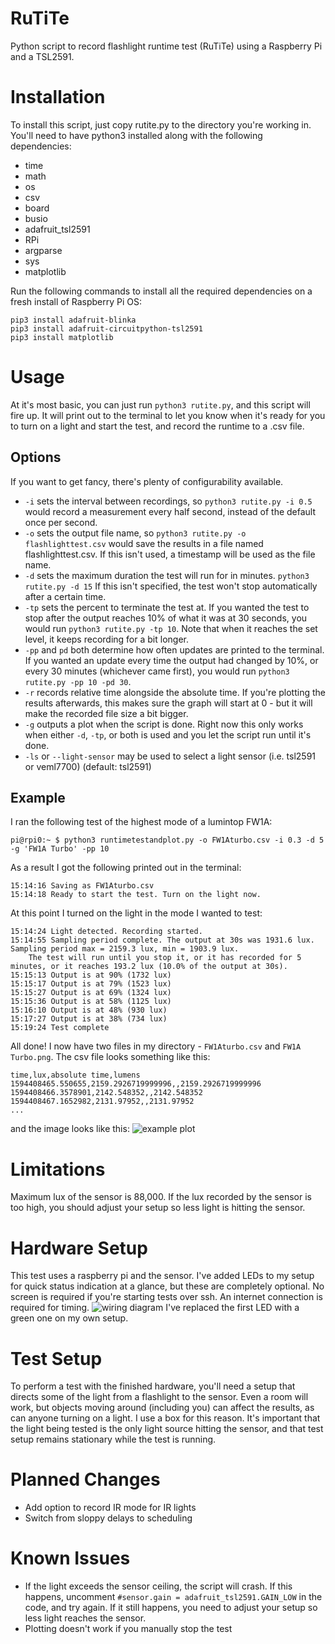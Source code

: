 # RuTiTe
Python script to record flashlight runtime test (RuTiTe) using a Raspberry Pi and a TSL2591.
# Installation
To install this script, just copy rutite.py to the directory you're working in. You'll need to have python3 installed along with the following dependencies:
- time
- math
- os
- csv
- board
- busio
- adafruit_tsl2591
- RPi
- argparse
- sys
- matplotlib

Run the following commands to install all the required dependencies on a fresh install of Raspberry Pi OS:

    pip3 install adafruit-blinka
    pip3 install adafruit-circuitpython-tsl2591
    pip3 install matplotlib

# Usage
At it's most basic, you can just run `python3 rutite.py`, and this script will fire up. It will print out to the terminal to let you know when it's ready for you to turn on a light and start the test, and record the runtime to a .csv file.
## Options
If you want to get fancy, there's plenty of configurability available.
- `-i` sets the interval between recordings, so `python3 rutite.py -i 0.5` would record a measurement every half second, instead of the default once per second.
- `-o` sets the output file name, so `python3 rutite.py -o flashlighttest.csv` would save the results in a file named flashlighttest.csv. If this isn't used, a timestamp will be used as the file name.
- `-d` sets the maximum duration the test will run for in minutes. `python3 rutite.py -d 15` If this isn't specified, the test won't stop automatically after a certain time.
- `-tp` sets the percent to terminate the test at. If you wanted the test to stop after the output reaches 10% of what it was at 30 seconds, you would run `python3 rutite.py -tp 10`. Note that when it reaches the set level, it keeps recording for a bit longer.
- `-pp` and `pd` both determine how often updates are printed to the terminal. If you wanted an update every time the output had changed by 10%, or every 30 minutes (whichever came first), you would run `python3 rutite.py -pp 10 -pd 30`.
- `-r` records relative time alongside the absolute time. If you're plotting the results afterwards, this makes sure the graph will start at 0 - but it will make the recorded file size a bit bigger.
- `-g` outputs a plot when the script is done. Right now this only works when either `-d`, `-tp`, or both is used and you let the script run until it's done.
- `-ls` or `--light-sensor` may be used to select a light sensor (i.e. tsl2591 or veml7700) (default: tsl2591)  

## Example
I ran the following test of the highest mode of a lumintop FW1A:
```
pi@rpi0:~ $ python3 runtimetestandplot.py -o FW1Aturbo.csv -i 0.3 -d 5 -g 'FW1A Turbo' -pp 10
```
As a result I got the following printed out in the terminal:
```
15:14:16 Saving as FW1Aturbo.csv
15:14:18 Ready to start the test. Turn on the light now.
```
At this point I turned on the light in the mode I wanted to test:
```
15:14:24 Light detected. Recording started.
15:14:55 Sampling period complete. The output at 30s was 1931.6 lux. Sampling period max = 2159.3 lux, min = 1903.9 lux.
	The test will run until you stop it, or it has recorded for 5 minutes, or it reaches 193.2 lux (10.0% of the output at 30s).
15:15:13 Output is at 90% (1732 lux)
15:15:17 Output is at 79% (1523 lux)
15:15:27 Output is at 69% (1324 lux)
15:15:36 Output is at 58% (1125 lux)
15:16:10 Output is at 48% (930 lux)
15:17:27 Output is at 38% (734 lux)
15:19:24 Test complete
```
All done! I now have two files in my directory - `FW1Aturbo.csv` and `FW1A Turbo.png`.
The csv file looks something like this:
```
time,lux,absolute time,lumens
1594408465.550655,2159.2926719999996,,2159.2926719999996
1594408466.3578901,2142.548352,,2142.548352
1594408467.1652982,2131.97952,,2131.97952
...
```
and the image looks like this:
![example plot](https://github.com/bmengineer-gear/RuTiTe/blob/state-machine/exampleplot.png)
# Limitations
Maximum lux of the sensor is 88,000. If the lux recorded by the sensor is too high, you should adjust your setup so less light is hitting the sensor.
# Hardware Setup
This test uses a raspberry pi and the sensor. I've added LEDs to my setup for quick status indication at a glance, but these are completely optional. No screen is required if you're starting tests over ssh. An internet connection is required for timing.
![wiring diagram](https://github.com/bmengineer-gear/runtimetest/blob/master/runtimetestwiringdiagram.png)
I've replaced the first LED with a green one on my own setup.
# Test Setup
To perform a test with the finished hardware, you'll need a setup that directs some of the light from a flashlight to the sensor. Even a room will work, but objects moving around (including you) can affect the results, as can anyone turning on a light. I use a box for this reason.
It's important that the light being tested is the only light source hitting the sensor, and that test setup remains stationary while the test is running.
# Planned Changes
- Add option to record IR mode for IR lights
- Switch from sloppy delays to scheduling
# Known Issues
- If the light exceeds the sensor ceiling, the script will crash. If this happens, uncomment `#sensor.gain = adafruit_tsl2591.GAIN_LOW` in the code, and try again. If it still happens, you need to adjust your setup so less light reaches the sensor.
- Plotting doesn't work if you manually stop the test
